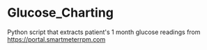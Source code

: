 # Glucose_Charting
Python script that extracts patient's 1 month glucose readings from https://portal.smartmeterrpm.com
